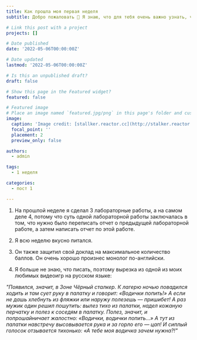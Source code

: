 ```yaml
---
title: Как прошла моя первая неделя
subtitle: Добро пожаловать 👋 Я знаю, что для тебя очень важно узнать, что случилось со мной в первую неделю

# Link this post with a project
projects: []

# Date published
date: '2022-05-06T00:00:00Z'

# Date updated
lastmod: '2022-05-06T00:00:00Z'

# Is this an unpublished draft?
draft: false

# Show this page in the Featured widget?
featured: false

# Featured image
# Place an image named `featured.jpg/png` in this page's folder and customize its options here.
image:
  caption: 'Image credit: [stallker.reactor.cc](http://stalker.reactor.cc/tag/%D0%A7%D0%B5%D1%80%D0%BD%D1%8B%D0%B9+%D0%A1%D1%82%D0%B0%D0%BB%D0%BA%D0%B5%D1%80)'
  focal_point: ''
  placement: 2
  preview_only: false

authors:
  - admin

tags:
  - 1 неделя

categories:
  - пост 1

---
```


1. На прошлой неделе я сделал 3 лабораторные работы, а на самом деле 4, потому что суть одной лабораторной работы заключалась в том, что нужно было переписать отчет о предыдущей лабораторной работе, а затем написать отчет по этой работе.

2. Я всю неделю вкусно питался.

3. Он также защитил свой доклад на максимальное количество баллов. Он очень хорошо произнес монолог по-английски.

4. Я больше не знаю, что писать, поэтому вырезка из одной из моих любимых видеоигр на русском языке:

*"Появился, значит, в Зоне Чёрный сталкер. К лагерю ночью повадился ходить и там сует руку в палатку и говорит: «Водички попить!» А если не дашь хлебнуть из фляжки или наружу полезешь — пришибет! А раз мужик один решил пошутить: вылез тихо из палатки, надел кожаную перчатку и полез к соседям в палатку. Полез, значит, и попрошайничает жалостно: «Водички, водички попить…» А тут из палатки навстречу высовывается рука и за горло его — цап! И сиплый голосок отзывается тихонько: «А тебе моя водичка зачем нужна?!"*
